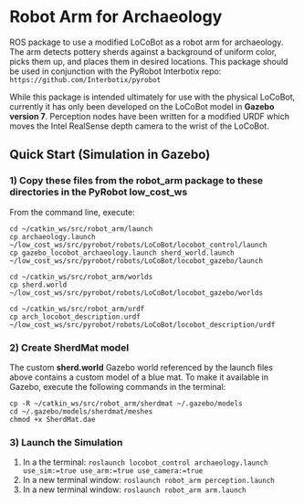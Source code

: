 # Robot Arm for Archaeology

ROS package to use a modified LoCoBot as a robot arm for archaeology.  The arm detects pottery sherds against a background of uniform color, picks them up, and places them in desired locations.  This package should be used in conjunction with the PyRobot Interbotix repo: `https://github.com/Interbotix/pyrobot`  

While this package is intended ultimately for use with the physical LoCoBot, currently it has only been developed on the LoCoBot model in **Gazebo version 7**.  Perception nodes have been written for a modified URDF which moves the Intel RealSense depth camera to the wrist of the LoCoBot.   

## Quick Start (Simulation in Gazebo)

### 1) Copy these files from the robot_arm package to these directories in the PyRobot low_cost_ws

From the command line, execute:  

`cd ~/catkin_ws/src/robot_arm/launch`  
`cp archaeology.launch ~/low_cost_ws/src/pyrobot/robots/LoCoBot/locobot_control/launch`  
`cp gazebo_locobot_archaeology.launch sherd_world.launch ~/low_cost_ws/src/pyrobot/robots/LoCoBot/locobot_gazebo/launch`  

`cd ~/catkin_ws/src/robot_arm/worlds`  
`cp sherd.world ~/low_cost_ws/src/pyrobot/robots/LoCoBot/locobot_gazebo/worlds`  

`cd ~/catkin_ws/src/robot_arm/urdf`  
`cp arch_locobot_description.urdf ~/low_cost_ws/src/pyrobot/robots/LoCoBot/locobot_description/urdf`  

### 2) Create SherdMat model

The custom **sherd.world** Gazebo world referenced by the launch files above contains a custom model of a blue mat.  To make it available in Gazebo, execute the following commands in the terminal:  

`cp -R ~/catkin_ws/src/robot_arm/sherdmat ~/.gazebo/models`  
`cd ~/.gazebo/models/sherdmat/meshes`  
`chmod +x SherdMat.dae`  
    
### 3) Launch the Simulation
1. In a the terminal: `roslaunch locobot_control archaeology.launch use_sim:=true use_arm:=true use_camera:=true`  
2. In a new terminal window: `roslaunch robot_arm perception.launch`  
3. In a new terminal window: `roslaunch robot_arm arm.launch` 
